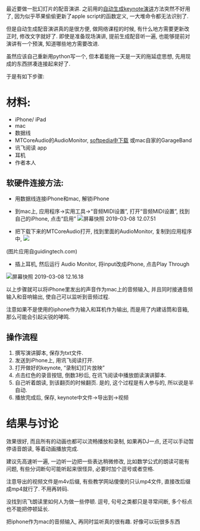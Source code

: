 <!--
.. title: 半自动录制幻灯片配音
.. slug: semiautomatic_dubbing_slide
.. date: 2019-3-8 12:00 UTC+08:00
.. tags: 
.. category: 
.. link:
.. description:
.. type: text
-->

最近要做一批幻灯片的配音演讲. 之前用的[自动生成keynote演讲](../auto_keynote_presentation)方法突然不好用了, 因为似乎苹果偷偷更新了apple script的函数定义, 一大堆命令都无法识别了. 

但是自动生成配音演讲真的是很方便, 做网络课程的时候, 有什么地方需要更新改正时, 修改文字就好了. 即使是准备现场演讲, 提前生成配音听一遍, 也能够提前对演讲有一个预演, 知道哪些地方需要改进. 

虽然应该自己重新用python写一个, 但本着能拖一天是一天的拖延症思想, 先用现成的东西拼凑连接起来好了. 

于是有如下步骤:
<!-- TEASER_END -->

# 材料:

* iPhone/ iPad
* mac
* 数据线
* MTCoreAudio的AudioMonitor, [softpedia中下载](http://mac.softpedia.com/get/Developer-Tools/MTCoreAudio.shtml) 或mac自家的GarageBand 
* 讯飞阅读 app
* 耳机
* 作者本人

## 软硬件连接方法:

* 用数据线连接iPhone和mac, 解锁iPhone
* 到mac上, 应用程序->实用工具->“音频MIDI设置”, 打开“音频MIDI设置”, 找到自己的iPhone, 点击“启用”
![屏幕快照 2019-03-08 12.07.51](https://i.loli.net/2019/03/08/5c81eb5a0582d.png)

* 把下载下来的MTCoreAudio打开, 找到里面的AudioMonitor, 复制到应用程序中, 
![](https://cdn.guidingtech.com/media/assets/WordPress-Import/2016/01/Screen_Shot_2016-01-25_at_8_00_20_PM.png)

(图片应用自guidingtech.com)

* 插上耳机, 然后运行 Audio Monitor, 将input改成iPhone, 点击Play Through

![屏幕快照 2019-03-08 12.16.18](https://i.loli.net/2019/03/08/5c81eca50fd3f.png)

以上步骤就可以将iPhone里发出的声音作为mac上的音频输入, 并且同时接通音频输入和音响输出, 使自己可以监听到音频过程. 

注意如果不是使用的iphone作为输入和耳机作为输出, 而是用了内建话筒和音箱, 那么可能会引起尖锐的哮鸣.

## 操作流程

1. 撰写演讲脚本, 保存为txt文件.
2. 发送到iPhone上, 用讯飞阅读打开.
3. 打开做好的keynote, “录制幻灯片放映”
4. 点击红色的录音按钮, 倒数3秒后, 在讯飞阅读中播放朗读演讲脚本.
5. 自己听着朗读, 到该翻页的时候翻页. 是的, 这个过程是有人参与的, 所以说是半自动.
6. 播放完成后, 保存, keynote中文件->导出到->视频

# 结果与讨论

效果很好, 而且所有的动画也都可以流畅播放和录制, 如果再DJ一点, 还可以手动暂停语音朗读, 等着动画播放完成. 

建议先高速听一遍, 一边听一边把一些表达稍微修改, 比如数学公式的朗读可能有问题, 有些分词断句可能听起来很怪异, 必要时加个逗号或者空格. 

注意导出的视频文件是m4v后缀, 有些教学网站傻傻的只认mp4文件, 直接改后缀成mp4就行了. 不用再转码.

没找到讯飞朗读里如何人为做一些停顿. 逗号, 句号之类都只是寻常间断, 多个标点也不能把停顿延长.

把iphone作为mac的音频输入, 再同时监听真的很有趣. 好像可以玩很多东西

 